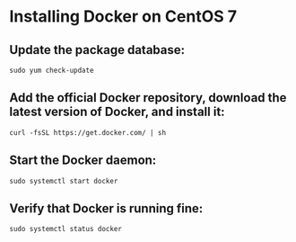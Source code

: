# Installing Docker on CentOS 7

## Update the package database:

```
sudo yum check-update
```

## Add the official Docker repository, download the latest version of Docker, and install it:

```
curl -fsSL https://get.docker.com/ | sh
```

## Start the Docker daemon:

```
sudo systemctl start docker
```

## Verify that Docker is running fine:

```
sudo systemctl status docker
```
